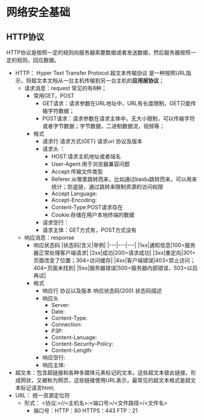 # 网络安全基础
## HTTP协议
HTTP协议是按照一定的规则向服务器索要数据或者发送数据，然后服务器按照一定的规则，回应数据。  
- HTTP： Hyper Text Transfer Protocol 超文本传输协议 是一种按照URL指示，将超文本文档从一台主机传输到另一台主机的**应用层协议**；
  - 请求消息：request 常见的有8种；
    - 常用GET，POST
      -  GET请求：请求参数在URL地址中，URL有长度限制，GET只能传输字符数据；
      -  POST请求：请求参数在请求主体中，无大小限制，可以传输字符或者字节数据；字节数据，二进制数据流，视频等；
    - 格式
      - 请求行 请求方式(GET) 请求uri 协议及版本
      - 请求头 ：
        - HOST:请求主机地址或者域名
        - User-Agent:用于浏览器兼容问题
        - Accept:传输文件类型
        - Referer:从哪里跳转而来，比如通过baidu跳转而来，可以用来统计；防盗链，通过跳转来限制资源的访问权限
        - Accept Language:
        - Accept-Encoding:
        - Content-Type:POST请求存在
        - Cookie:存储在用户本地终端的数据
      - 请求空行：
      - 请求主体：GET方式有，POST方式没有
  - 响应消息：response
    - 响应状态码
      |状态码|含义|举例|
      |---|---|---|
      |1xx|通知信息|100=服务器正常处理客户端请求|
      |2xx|成功|200=请求成功|
      |3xx|重定向|301=页面改变了位置；304=访问缓存|
      |4xx|客户端错误|403=禁止访问；404=页面未找到|
      |5xx|服务器错误|500=服务器内部错误，503=以后再试|
    - 格式
      - 响应行 协议以及版本 响应状态码(200) 状态码描述
      - 响应头
        - Server:
        - Date:
        - Content-Type:
        - Connection:
        - P3P:
        - Content-Lanuage:
        - Content-Security-Policy:
        - Content-Length:
      - 响应空行:
      - 响应主体:
- 超文本：包含超链接和各种多媒体元素标记的文本。这些超文本彼此链接，形成网状，又被称为网页，这些链接使用URL表示，最常见的超文本格式是超文本标记语言html;
- URL： 统一资源定位符 
  - 形式： <协议:>//<主机名>:<端口号>/<文件路径>/<文件名>
    - 端口号：HTTP：80 HTTPS：443 FTP：21
  